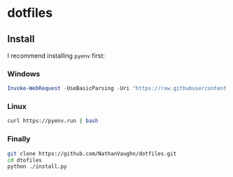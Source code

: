 # dotfiles

## Install

I recommend installing `pyenv` first:

### Windows

```powershell
Invoke-WebRequest -UseBasicParsing -Uri "https://raw.githubusercontent.com/pyenv-win/pyenv-win/master/pyenv-win/install-pyenv-win.ps1" -OutFile "./install-pyenv-win.ps1"; &"./install-pyenv-win.ps1"
```

### Linux

```bash
curl https://pyenv.run | bash
```

### Finally

```bash
git clone https://github.com/NathanVaughn/dotfiles.git
cd dtofiles
python ./install.py
```
